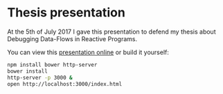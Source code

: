 # Thesis presentation
At the 5th of July 2017 I gave this presentation to defend my thesis about Debugging Data-Flows in Reactive Programs.

You can view this [presentation online](https://hermanbanken.github.io/thesis-presentation) or build it yourself:

````bash
npm install bower http-server
bower install
http-server -p 3000 &
open http://localhost:3000/index.html
````
